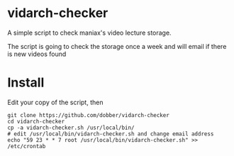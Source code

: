 vidarch-checker
=========

A simple script to check maniax's video lecture storage.

The script is going to check the storage once a week and will email if there is new videos found

Install
==
Edit your copy of the script, then

	git clone https://github.com/dobber/vidarch-checker
	cd vidarch-checker
	cp -a vidarch-checker.sh /usr/local/bin/
	# edit /usr/local/bin/vidarch-checker.sh and change email address
	echo "59 23 * * 7 root /usr/local/bin/vidarch-checker.sh" >> /etc/crontab
